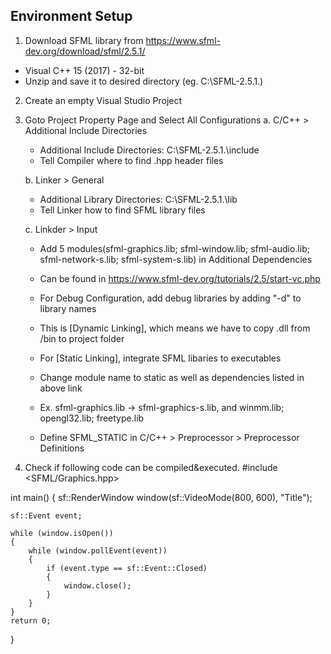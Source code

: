 ## Environment Setup
1. Download SFML library from https://www.sfml-dev.org/download/sfml/2.5.1/
- Visual C++ 15 (2017) - 32-bit
- Unzip and save it to desired directory (eg. C:\SFML-2.5.1.\)

2. Create an empty Visual Studio Project

3. Goto Project Property Page and Select All Configurations
	a. C/C++ > Additional Include Directories
	- Additional Include Directories: C:\SFML-2.5.1.\include
	- Tell Compiler where to find .hpp header files

	b. Linker > General
	- Additional Library Directories: C:\SFML-2.5.1.\lib
	- Tell Linker how to find SFML library files

	c. Linkder > Input
	- Add 5 modules(sfml-graphics.lib; sfml-window.lib; sfml-audio.lib; sfml-network-s.lib; sfml-system-s.lib) in Additional Dependencies
	- Can be found in https://www.sfml-dev.org/tutorials/2.5/start-vc.php
	- For Debug Configuration, add debug libraries by adding "-d" to library names
	- This is [Dynamic Linking], which means we have to copy .dll from /bin to project folder
	
	- For [Static Linking], integrate SFML libaries to executables
	- Change module name to static as well as dependencies listed in above link
	- Ex. sfml-graphics.lib -> sfml-graphics-s.lib, and winmm.lib; opengl32.lib; freetype.lib
	- Define SFML_STATIC in C/C++ > Preprocessor > Preprocessor Definitions

4. Check if following code can be compiled&executed.
#include <SFML/Graphics.hpp>

int main()
{
    sf::RenderWindow window(sf::VideoMode(800, 600), "Title");

    sf::Event event;

    while (window.isOpen())
    {
        while (window.pollEvent(event))
        {
            if (event.type == sf::Event::Closed)
            {
                window.close();
            }
        }
    }
    return 0;
}